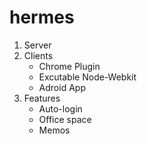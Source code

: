 hermes
=========

1. Server
2. Clients
    - Chrome Plugin
    - Excutable Node-Webkit
    - Adroid App
3. Features
    - Auto-login
    - Office space
    - Memos

